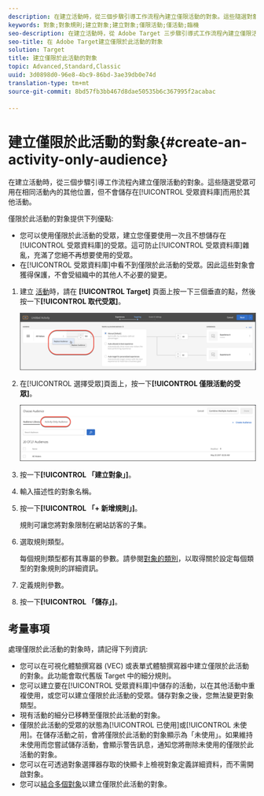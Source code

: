 ```yaml
---
description: 在建立活動時，從三個步驟引導工作流程內建立僅限活動的對象。這些隨選對象可用在相同活動內的其他位置，但不會儲存在對象資料庫而用於其他活動。
keywords: 對象;對象規則;建立對象;建立對象;僅限活動;僅活動;臨機
seo-description: 在建立活動時，從 Adobe Target 三步驟引導式工作流程內建立僅限活動的受眾。這些隨選對象可用在相同活動內的其他位置，但不會儲存在對象資料庫而用於其他活動。
seo-title: 在 Adobe Target建立僅限於此活動的對象
solution: Target
title: 建立僅限於此活動的對象
topic: Advanced,Standard,Classic
uuid: 3d0898d0-96e8-4bc9-86bd-3ae39db0e74d
translation-type: tm+mt
source-git-commit: 8bd57fb3bb467d8dae50535b6c367995f2acabac

---
```



# 建立僅限於此活動的對象{#create-an-activity-only-audience}

在建立活動時，從三個步驟引導工作流程內建立僅限活動的對象。這些隨選受眾可用在相同活動內的其他位置，但不會儲存在[!UICONTROL 受眾資料庫]而用於其他活動。

僅限於此活動的對象提供下列優點:

* 您可以使用僅限於此活動的受眾，建立您僅要使用一次且不想儲存在[!UICONTROL 受眾資料庫]的受眾。這可防止[!UICONTROL 受眾資料庫]雜亂，充滿了您絕不再想要使用的受眾。
* 在[!UICONTROL 受眾資料庫]中看不到僅限於此活動的受眾。因此這些對象會獲得保護，不會受組織中的其他人不必要的變更。

1. 建立 [活動](../c-activities/activities.md#concept_D317A95A1AB54674BA7AB65C7985BA03)時，請在 **[!UICONTROL Target]** 頁面上按一下三個垂直的點，然後按一下&#x200B;**[!UICONTROL 取代受眾]**。

   ![步驟結果](assets/edit_audience.png)

1. 在[!UICONTROL 選擇受眾]頁面上，按一下&#x200B;**[!UICONTROL 僅限活動的受眾]**。

   ![](assets/activity-only-aud.png)

1. 按一下&#x200B;**[!UICONTROL 「建立對象」]**。
1. 輸入描述性的對象名稱。
1. 按一下&#x200B;**[!UICONTROL 「+ 新增規則」]**。

   規則可讓您將對象限制在網站訪客的子集。

1. 選取規則類型。

   每個規則類型都有其專屬的參數。請參閱[對象的類別](../c-target/c-audiences/c-target-rules/target-rules.md#concept_E3A77E42F1644503A829B5107B20880D)，以取得關於設定每個類型的對象規則的詳細資訊。

1. 定義規則參數。
1. 按一下&#x200B;**[!UICONTROL 「儲存」]**。

## 考量事項

處理僅限於此活動的對象時，請記得下列資訊:

* 您可以在可視化體驗撰寫器 (VEC) 或表單式體驗撰寫器中建立僅限於此活動的對象。此功能會取代舊版 Target 中的細分規則。
* 您可以建立要在[!UICONTROL 受眾資料庫]中儲存的活動，以在其他活動中重複使用，或您可以建立僅限於此活動的受眾。儲存對象之後，您無法變更對象類型。
* 現有活動的細分已移轉至僅限於此活動的對象。
* 僅限於此活動的受眾的狀態為[!UICONTROL 已使用]或[!UICONTROL 未使用]。在儲存活動之前，會將僅限於此活動的對象顯示為「未使用」。如果維持未使用而您嘗試儲存活動，會顯示警告訊息，通知您將刪除未使用的僅限於此活動的對象。
* 您可以在可透過對象選擇器存取的快顯卡上檢視對象定義詳細資料，而不需開啟對象。
* 您可以[結合多個對象](../c-target/combining-multiple-audiences.md#concept_A7386F1EA4394BD2AB72399C225981E5)以建立僅限於此活動的對象。

